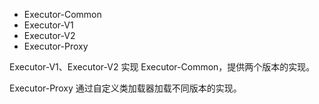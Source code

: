 * Executor-Common
* Executor-V1 
* Executor-V2
* Executor-Proxy

Executor-V1、Executor-V2 实现 Executor-Common，提供两个版本的实现。

Executor-Proxy 通过自定义类加载器加载不同版本的实现。